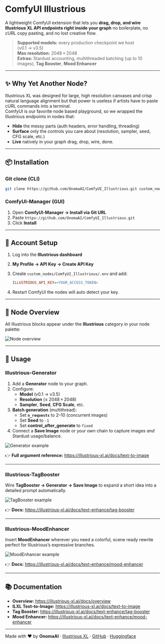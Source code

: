 # ComfyUI Illustrious

A lightweight ComfyUI extension that lets you **drag, drop, and wire Illustrious XL API endpoints right inside your graph** no boilerplate, no cURL copy pasting, and no lost creative flow.

> **Supported models:** every production checkpoint we host (v0.1 → v3.5)  
> **Max resolution:** 2048 × 2048  
> **Extras:** Stardust accounting, multithreaded batching (up to 10 images), **Tag Booster**, **Mood Enhancer**

---

## ✨ Why Yet Another Node?

Illustrious XL was designed for large, high resolution canvases and crisp natural language alignment but that power is useless if artists have to paste cURL commands into a terminal.  
ComfyUI is our favorite node based playground, so we wrapped the Illustrious endpoints in nodes that:

- **Hide** the messy parts (auth headers, error handling, threading)
- **Surface** only the controls you care about (resolution, sampler, seed, CFG scale, etc.)
- **Live** natively in your graph drag, drop, wire, done.

---

## 📦 Installation

### Git clone (CLI)

```bash
git clone https://github.com/OnomaAI/ComfyUI_Illustrious.git custom_nodes/ComfyUI_Illustrious
```

### ComfyUI‑Manager (GUI)

1. Open **ComfyUI‑Manager → Install via Git URL**
2. Paste `https://github.com/OnomaAI/ComfyUI_Illustrious.git`
3. Click **Install**

---

## 🔑 Account Setup

1. Log into the **Illustrious dashboard**
2. **My Profile → API Key → Create API Key**
3. Create `custom_nodes/ComfyUI_Illustrious/.env` and add:

   ```ini
   ILLUSTRIOUS_API_KEY=<YOUR_ACCESS_TOKEN>
   ```

4. Restart ComfyUI the nodes will auto detect your key.

---

## 🧩 Node Overview

All Illustrious blocks appear under the **Illustrious** category in your node palette:

![Node overview](https://illustrious-prod.s3.ap-northeast-2.amazonaws.com/blog/2025-05-14T06:54:07.240Z/image1.jpg)

---

## 🎨 Usage

### Illustrious-Generator

1. Add a **Generator** node to your graph.
2. Configure:
   - **Model** (v0.1 → v3.5)
   - **Resolution** (≤ 2048 × 2048)
   - **Sampler**, **Seed**, **CFG Scale**, etc.
3. **Batch generation** (multithread):
   - Set **`n_requests`** to 2–10 (concurrent images)
   - Set **Seed** to `-1`
   - Set **control_after_generate** to `fixed`
4. Connect a **Save Image** node or your own chain to capture images _and_ Stardust usage/balance.

![Generator example](https://illustrious-prod.s3.ap-northeast-2.amazonaws.com/blog/2025-05-14T06:53:55.203Z/image2.jpg)

👉 **Full argument reference:** <https://illustrious-xl.ai/docs/text-to-image>

---

### Illustrious-TagBooster

Wire **TagBooster → Generator → Save Image** to expand a short idea into a detailed prompt automatically.

![TagBooster example](https://illustrious-prod.s3.ap-northeast-2.amazonaws.com/blog/2025-05-14T06:53:43.186Z/image3.jpg)

👉 **Docs:** <https://illustrious-xl.ai/docs/text-enhance/tag-booster>

---

### Illustrious-MoodEnhancer

Insert **MoodEnhancer** wherever you need a colorful, scene ready rewrite perfect for Illustrious’s expressive branches.

![MoodEnhancer example](https://illustrious-prod.s3.ap-northeast-2.amazonaws.com/blog/2025-05-14T06:53:32.795Z/image4.jpg)

👉 **Docs:** <https://illustrious-xl.ai/docs/text-enhance/mood-enhancer>

---

## 📚 Documentation

- **Overview:** <https://illustrious-xl.ai/docs/overview>
- **ILXL Text‑to‑Image:** <https://illustrious-xl.ai/docs/text-to-image>
- **Tag Booster:** <https://illustrious-xl.ai/docs/text-enhance/tag-booster>
- **Mood Enhancer:** <https://illustrious-xl.ai/docs/text-enhance/mood-enhancer>

---

Made with ❤️ by **OnomaAI** · [Illustrious XL](https://illustrious-xl.ai) · [GitHub](https://github.com/OnomaAI/ComfyUI_Illustrious) · [Huggingface](https://huggingface.co/OnomaAIResearch)
